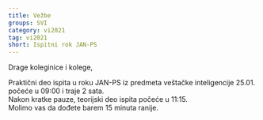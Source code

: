 ```yaml
---
title: Vežbe 
groups: SVI
category: vi2021
tag: vi2021
short: Ispitni rok JAN-PS
---
```


Drage koleginice i kolege,

Praktični deo ispita u roku JAN-PS iz predmeta veštačke inteligencije 25.01. počeće u 09:00 i traje 2 sata.  
Nakon kratke pauze, teorijski deo ispita počeće u 11:15.  
Molimo vas da dođete barem 15 minuta ranije.  

